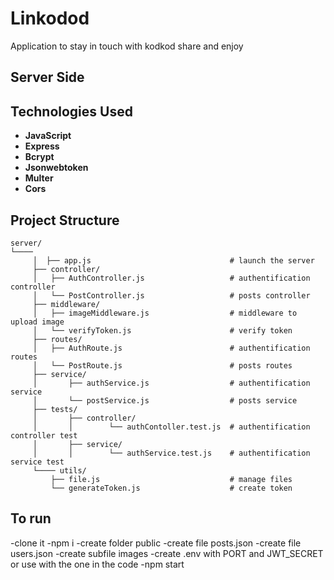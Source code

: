 # Linkodod

Application to stay in touch with kodkod share and enjoy

## Server Side

## Technologies Used

- **JavaScript**
- **Express**
- **Bcrypt**
- **Jsonwebtoken**
- **Multer**
- **Cors**

## Project Structure

```
server/
└────
     │  ├── app.js                               # launch the server
     ├── controller/
     │   ├── AuthController.js                   # authentification controller
     │   └── PostController.js                   # posts controller
     ├── middleware/
     │   ├── imageMiddleware.js                  # middleware to upload image
     │   └── verifyToken.js                      # verify token
     ├── routes/
     │   ├── AuthRoute.js                        # authentification routes
     │   └── PostRoute.js                        # posts routes
     ├── service/
     │       ├── authService.js                  # authentification service
     │       └── postService.js                  # posts service
     ├── tests/
     │       ├── controller/
     │       │        └── authContoller.test.js  # authentification controller test
     │       ├── service/
     │       │        └── authService.test.js    # authentification service test
     └──── utils/
         ├── file.js                             # manage files
         └── generateToken.js                    # create token
```

## To run

-clone it
-npm i
-create folder public
-create file posts.json
-create file users.json
-create subfile images
-create .env with PORT and JWT_SECRET or use with the one in the code
-npm start

